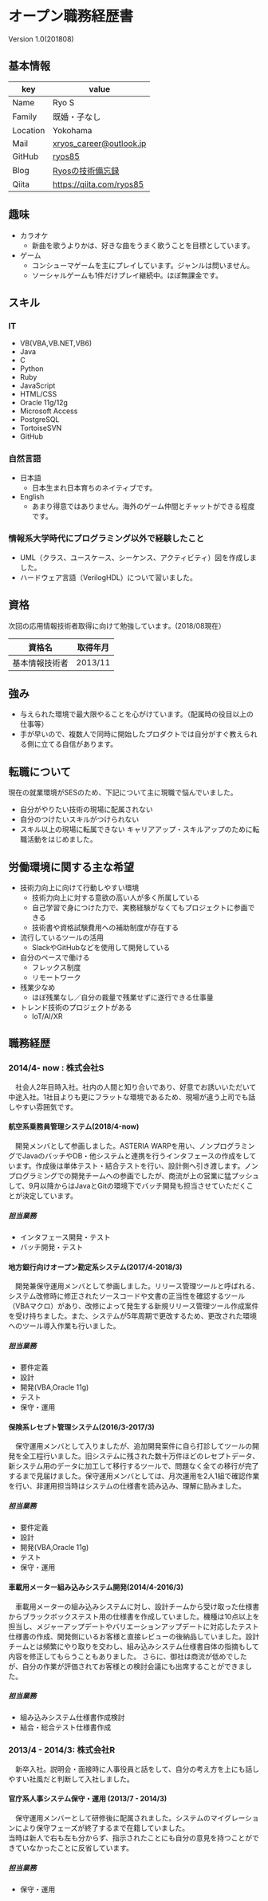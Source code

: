 # オープン職務経歴書

Version 1.0(201808)
  
## 基本情報
|key|value|
|---|-----|
|Name|Ryo S|
|Family|既婚・子なし|
|Location|Yokohama|
|Mail|xryos_career@outlook.jp|
|GitHub|[ryos85](https://github.com/ryos85)|
|Blog|[Ryosの技術備忘録](https://xryos.hatenablog.com/)|
|Qiita|https://qiita.com/ryos85|
  
## 趣味
- カラオケ
  - 新曲を歌うよりかは、好きな曲をうまく歌うことを目標としています。
- ゲーム
  - コンシューマゲームを主にプレイしています。ジャンルは問いません。
  - ソーシャルゲームも1件だけプレイ継続中。ほぼ無課金です。
  
## スキル
### IT
- VB(VBA,VB.NET,VB6)
- Java
- C
- Python
- Ruby
- JavaScript
- HTML/CSS
- Oracle 11g/12g
- Microsoft Access
- PostgreSQL
- TortoiseSVN
- GitHub
  
### 自然言語
- 日本語
  - 日本生まれ日本育ちのネイティブです。
- English
  - あまり得意ではありません。海外のゲーム仲間とチャットができる程度です。
  
### 情報系大学時代にプログラミング以外で経験したこと
- UML（クラス、ユースケース、シーケンス、アクティビティ）図を作成しました。
- ハードウェア言語（VerilogHDL）について習いました。
  
## 資格
次回の応用情報技術者取得に向けて勉強しています。(2018/08現在）
  
|資格名|取得年月|
|-----|--------|
|基本情報技術者|2013/11|
  
## 強み
- 与えられた環境で最大限やることを心がけています。（配属時の役目以上の仕事等）
- 手が早いので、複数人で同時に開始したプロダクトでは自分がすぐ教えられる側に立てる自信があります。
  
## 転職について
現在の就業環境がSESのため、下記について主に現職で悩んでいました。
 - 自分がやりたい技術の現場に配属されない
 - 自分のつけたいスキルがつけられない
 - スキル以上の現場に転属できない
キャリアアップ・スキルアップのために転職活動をはじめました。
  
## 労働環境に関する主な希望
- 技術力向上に向けて行動しやすい環境
  - 技術力向上に対する意欲の高い人が多く所属している
  - 自己学習で身につけた力で、実務経験がなくてもプロジェクトに参画できる
  - 技術書や資格試験費用への補助制度が存在する
- 流行しているツールの活用
  - SlackやGitHubなどを使用して開発している
- 自分のペースで働ける
  - フレックス制度
  - リモートワーク
- 残業少なめ
  - ほぼ残業なし／自分の裁量で残業せずに遂行できる仕事量
- トレンド技術のプロジェクトがある
  - IoT/AI/XR
  
## 職務経歴
### 2014/4- now : 株式会社S
　社会人2年目時入社。社内の人間と知り合いであり、好意でお誘いいただいて中途入社。1社目よりも更にフラットな環境であるため、現場が違う上司でも話しやすい雰囲気です。
#### 航空系乗務員管理システム(2018/4-now)
　開発メンバとして参画しました。ASTERIA WARPを用い、ノンプログラミングでJavaのバッチやDB・他システムと連携を行うインタフェースの作成をしています。作成後は単体テスト・結合テストを行い、設計側へ引き渡します。ノンプログラミングでの開発チームへの参画でしたが、商流が上の営業に猛プッシュして、9月以降からはJavaとGitの環境下でバッチ開発も担当させていただくことが決定しています。 
##### 担当業務
 - インタフェース開発・テスト
 - バッチ開発・テスト
#### 地方銀行向けオープン勘定系システム(2017/4-2018/3)
　開発兼保守運用メンバとして参画しました。リリース管理ツールと呼ばれる、システム改修時に修正されたソースコードや文書の正当性を確認するツール（VBAマクロ）があり、改修によって発生する新規リリース管理ツール作成案件を受け持ちました。また、システムが5年周期で更改するため、更改された環境へのツール導入作業も行いました。 
##### 担当業務
- 要件定義
- 設計
- 開発(VBA,Oracle 11g)
- テスト
- 保守・運用
#### 保険系レセプト管理システム(2016/3-2017/3)
　保守運用メンバとして入りましたが、追加開発案件に自ら打診してツールの開発を全工程行いました。旧システムに残された数十万件ほどのレセプトデータ、新システム用のデータに加工して移行するツールで、問題なく全ての移行が完了するまで見届けました。保守運用メンバとしては、月次運用を2人1組で確認作業を行い、非運用担当時はシステムの仕様書を読み込み、理解に励みました。 
##### 担当業務
- 要件定義
- 設計
- 開発(VBA,Oracle 11g)
- テスト
- 保守・運用
#### 車載用メーター組み込みシステム開発(2014/4-2016/3)
　車載用メーターの組み込みシステムに対し、設計チームから受け取った仕様書からブラックボックステスト用の仕様書を作成していました。機種は10点以上を担当し、メジャーアップデートやバリエーションアップデートに対応したテスト仕様書の作成、開発側にいるお客様と直接レビューの後納品していました。設計チームとは頻繁にやり取りを交わし、組み込みシステム仕様書自体の指摘もして内容を修正してもらうこともありました。
 さらに、御社は商流が低めでしたが、自分の作業が評価されてお客様との検討会議にも出席することができました。
##### 担当業務
- 組み込みシステム仕様書作成検討
- 結合・総合テスト仕様書作成

### 2013/4 - 2014/3: 株式会社R
　新卒入社。説明会・面接時に人事役員と話をして、自分の考え方を上にも話しやすい社風だと判断して入社しました。
#### 官庁系人事システム保守・運用 (2013/7 - 2014/3)
　保守運用メンバーとして研修後に配属されました。システムのマイグレーションにより保守フェーズが終了するまで在籍していました。  
 当時は新人で右も左も分からず、指示されたことにも自分の意見を持つことができていなかったことに反省しています。  
##### 担当業務
- 保守・運用  
